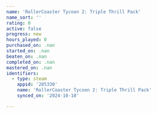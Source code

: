 ```yaml
---
name: 'RollerCoaster Tycoon 2: Triple Thrill Pack'
name_sort: ''
rating: 0
active: false
progress: new
hours_played: 0
purchased_on: .nan
started_on: .nan
beaten_on: .nan
completed_on: .nan
mastered_on: .nan
identifiers:
  - type: steam
    appid: '285330'
    name: 'RollerCoaster Tycoon 2: Triple Thrill Pack'
    synced_on: '2024-10-10'

---
```

